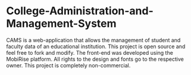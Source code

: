 # College-Administration-and-Management-System
CAMS is a web-application that allows the management of student and faculty data of an educational institution.
This project is open source and feel free to fork and modify.
The front-end was developed using the MobiRise platform.
All rights to the design and fonts go to the respective owner.
This project is completely non-commercial.
